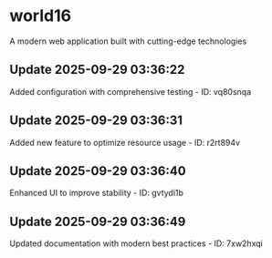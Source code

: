 # world16
A modern web application built with cutting-edge technologies

## Update 2025-09-29 03:36:22
Added configuration with comprehensive testing - ID: vq80snqa


## Update 2025-09-29 03:36:31
Added new feature to optimize resource usage - ID: r2rt894v


## Update 2025-09-29 03:36:40
Enhanced UI to improve stability - ID: gvtydi1b


## Update 2025-09-29 03:36:49
Updated documentation with modern best practices - ID: 7xw2hxqi

